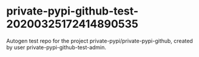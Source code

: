 # private-pypi-github-test-20200325172414890535
Autogen test repo for the project private-pypi/private-pypi-github, created by user private-pypi-github-test-admin.
